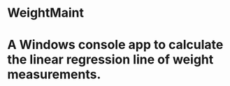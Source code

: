 # WeightMaint
# A Windows console app to calculate the linear regression line of weight measurements.